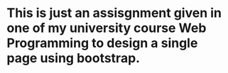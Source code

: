 # This is just an assisgnment given in one of my university course Web Programming to design a single page using bootstrap.
